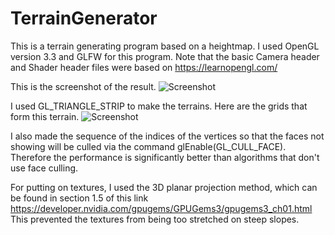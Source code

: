 # TerrainGenerator
This is a terrain generating program based on a heightmap.
I used OpenGL version 3.3 and GLFW for this program.
Note that the basic Camera header and Shader header files were based on https://learnopengl.com/

This is the screenshot of the result.
![Screenshot](screenshots/Terrain.png)

I used GL_TRIANGLE_STRIP to make the terrains. Here are the grids that form this terrain.
![Screenshot](screenshots/TerrainGrid.png)

I also made the sequence of the indices of the vertices so that the faces not showing will be culled via the command glEnable(GL_CULL_FACE). Therefore the performance is significantly better than algorithms that don't use face culling.

For putting on textures, I used the 3D planar projection method, which can be found in section 1.5 of this link
https://developer.nvidia.com/gpugems/GPUGems3/gpugems3_ch01.html
This prevented the textures from being too stretched on steep slopes.
